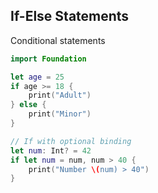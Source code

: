 <!-- METADATA
{
  "title": "Swift If Else Statements",
  "tags": [
    "swift",
    "control-flow"
  ],
  "language": "swift"
}
-->

## If-Else Statements
Conditional statements
```swift
import Foundation

let age = 25
if age >= 18 {
    print("Adult")
} else {
    print("Minor")
}

// If with optional binding
let num: Int? = 42
if let num = num, num > 40 {
    print("Number \(num) > 40")
}
```
